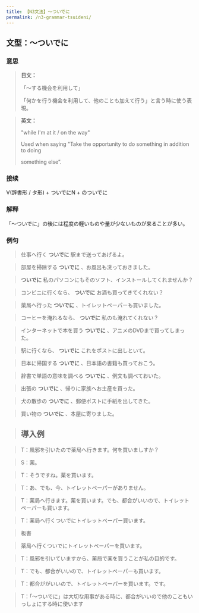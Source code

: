 ```yaml
---
title: 【N3文法】〜ついでに
permalink: /n3-grammar-tsuideni/
---
```


## 文型：〜ついでに

### 意思

> **日文：**
> 
> 「〜する機会を利用して」
> 
> 「何かを行う機会を利用して、他のことも加えて行う」と言う時に使う表現。


> **英文：**
> 
> "while I'm at it / on the way"
> 
> Used when saying "Take the opportunity to do something in addition to doing
> 
> something else”.


### 接续

V(辞書形 / タ形) + ついでにN + のついでに

### 解释

「〜ついでに」の後には程度の軽いものや量が少ないものが来ることが多い。

### 例句

> 仕事へ行く **ついでに** 駅まで送ってあげるよ。

> 部屋を掃除する **ついでに** 、お風呂も洗っておきました。

>  **ついでに** 私のパソコンにもそのソフト、インストールしてくれませんか？

> コンビニに行くなら、 **ついでに** お酒も買ってきてくれない？

> 薬局へ行った **ついでに** 、トイレットペーパーも買いました。

> コーヒーを淹れるなら、 **ついでに** 私のも淹れてくれない？

> インターネットで本を買う **ついでに** 、アニメのDVDまで買ってしまった。

> 駅に行くなら、 **ついでに** これをポストに出しといて。

> 日本に帰国する **ついでに** 、日本語の書籍も買っておこう。

> 辞書で単語の意味を調べる **ついでに** 、例文も調べておいた。

> 出張の **ついでに** 、帰りに家族へお土産を買った。

> 犬の散歩の **ついでに** 、郵便ポストに手紙を出してきた。

> 買い物の **ついでに** 、本屋に寄りました。

> ## 導入例

> T：風邪を引いたので薬局へ行きます。何を買いましすか？

> S：薬。

> T：そうですね。薬を買います。

> T：あ、でも、今、トイレットペーパーがありません。

> T：薬局へ行きます。薬を買います。でも、都合がいいので、トイレットペーパーも買います。

> T：薬局へ行くついでにトイレットペーパー買います。

> 板書

> 薬局へ行くついでにトイレットペーパーを買います。

> T：風邪を引いていますから、薬局で薬を買うことが私の目的です。

> T：でも、都合がいいので、トイレットペーパーも買います。

> T：都合ががいいので、トイレットペーパーを買います。です。

> T：「～ついでに」は大切な用事がある時に、都合がいいので他のこともいっしょにする時に使います

